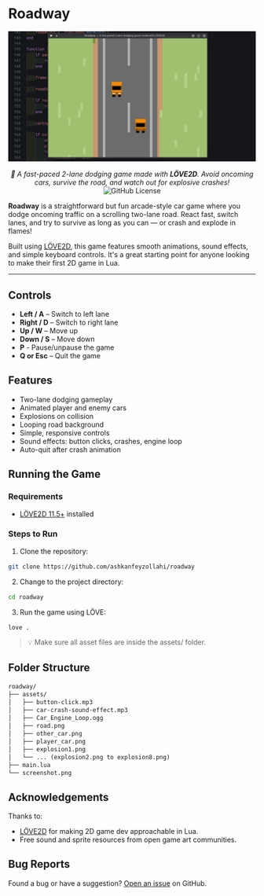 # Roadway

![screenshot](screenshot.png)

<p align="center"><i>🚗 A fast-paced 2-lane dodging game made with <strong>LÖVE2D</strong>. Avoid oncoming cars, survive the road, and watch out for explosive crashes!</i>
    <br>
    <img alt="GitHub License" src="https://img.shields.io/github/license/ashkanfeyzollahi/roadway">
</p>

**Roadway** is a straightforward but fun arcade-style car game where you dodge oncoming traffic on a scrolling two-lane road. React fast, switch lanes, and try to survive as long as you can — or crash and explode in flames!

Built using [LÖVE2D](https://love2d.org/), this game features smooth animations, sound effects, and simple keyboard controls. It's a great starting point for anyone looking to make their first 2D game in Lua.

---

## Controls

- **Left / A** – Switch to left lane
- **Right / D** – Switch to right lane 
- **Up / W** – Move up
- **Down / S** – Move down
- **P** - Pause/unpause the game
- **Q or Esc** – Quit the game

## Features

* Two-lane dodging gameplay
* Animated player and enemy cars
* Explosions on collision
* Looping road background
* Simple, responsive controls
* Sound effects: button clicks, crashes, engine loop
* Auto-quit after crash animation

## Running the Game

### Requirements

- [LÖVE2D 11.5+](https://love2d.org/) installed

### Steps to Run

1. Clone the repository:

```bash
git clone https://github.com/ashkanfeyzollahi/roadway
```

2. Change to the project directory:

```bash
cd roadway
```

3. Run the game using LÖVE:

```bash
love .
```

> 💡 Make sure all asset files are inside the assets/ folder.

## Folder Structure

```plain
roadway/
├── assets/
│   ├── button-click.mp3
│   ├── car-crash-sound-effect.mp3
│   ├── Car_Engine_Loop.ogg
│   ├── road.png
│   ├── other_car.png
│   ├── player_car.png
│   ├── explosion1.png
│   └── ... (explosion2.png to explosion8.png)
├── main.lua
└── screenshot.png
```

## Acknowledgements

Thanks to:

- [LÖVE2D](https://love2d.org/) for making 2D game dev approachable in Lua.
- Free sound and sprite resources from open game art communities.

## Bug Reports

Found a bug or have a suggestion? [Open an issue](https://github.com/ashkanfeyzollahi/roadway/issues) on GitHub.
